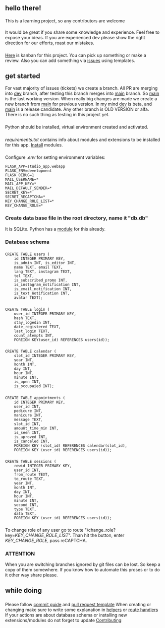 ## hello there!
####
This is a learning project, so any contributors are welcome
####
It would be great if you share some knowledge and experience.
Feel free to expose your ideas.
If you are experienced dev please show the right direction for our efforts, roast our mistakes.
#####
[Here](https://github.com/users/cootook/projects/1/views/1) is kanban for this project.
You can pick up something or make a review. Also you can add something via [issues](https://github.com/cootook/project/issues) using templates.
#####
## get started
For vast majority of issues (tickets) we create a branch. 
All PR are merging into [dev](https://github.com/cootook/project/tree/dev) branch, after testing this branch merges into [main](https://github.com/cootook/project/tree/main) branch. So [main](https://github.com/cootook/project/tree/main) is the last working version. 
When really big changes are made we create a new branch from [main](https://github.com/cootook/project/tree/main) for previous version. 
In my mind [dev](https://github.com/cootook/project/tree/dev) is beta, and [main](https://github.com/cootook/project/tree/main) is a release candidate. Any other branch is OLD VERSION or alfa.
There is no such thing as testing in this project yet. 
#####
Python should be installed, virtual environment created and activated.
#####
*requirements.txt* contains info about modules and extensions to be installed for this app.
[Install](https://packaging.python.org/en/latest/guides/installing-using-pip-and-virtual-environments/#using-a-requirements-file) modules.
#####
Configure *.env* for setting environment variables:
```
FLASK_APP=studio_app.webapp
FLASK_ENV=development
FLASK_DEBUG=1
MAIL_USERNAME=*
MAIL_APP_KEY=*
MAIL_DEFAULT_SENDER=*
SECRET_KEY=*
SECRET_RECAPTCHA=*
KEY_CHANGE_ROLE_LIST=*
KEY_CHANGE_ROLE=*
```
#####
### Create data base file in the root directory, name it "db.db"
It is SQLite. Python has a [module](https://docs.python.org/3/library/sqlite3.html) for this already.
#####

### Database schema
#####
```
CREATE TABLE users (
    id INTEGER PRIMARY KEY, 
    is_admin INT, is_editor INT, 
    name TEXT, email TEXT, 
    lang TEXT, instagram TEXT, 
    tel TEXT, 
    is_subscribed_promo INT, 
    is_instagram_notification INT, 
    is_email_notification INT, 
    is_text_notification INT, 
    avatar TEXT);
```
#####
```
CREATE TABLE login (
    user_id INTEGER PRIMARY KEY, 
    hash TEXT, 
    stay_logedin INT, 
    date_registered TEXT, 
    last_login TEXT, 
    count_atempts INT, 
    FOREIGN KEY(user_id) REFERENCES users(id));
```
#####
```
CREATE TABLE calendar (
    slot_id INTEGER PRIMARY KEY, 
    year INT, 
    month INT, 
    day INT, 
    hour INT, 
    minute INT, 
    is_open INT, 
    is_occupaied INT);
```
#####
```
CREATE TABLE appointments (
    id INTEGER PRIMARY KEY, 
    user_id INT, 
    pedicure INT, 
    manicure INT, 
    message TEXT, 
    slot_id INT, 
    amount_time_min INT, 
    is_seen INT, 
    is_aproved INT, 
    is_canceled INT, 
    FOREIGN KEY (slot_id) REFERENCES calendar(slot_id), 
    FOREIGN KEY (user_id) REFERENCES users(id));
``` 
#####
```
CREATE TABLE sessions (
    rowid INTEGER PRIMARY KEY, 
    user_id INT, 
    from_route TEXT, 
    to_route TEXT,  
    year INT, 
    month INT, 
    day INT, 
    hour INT, 
    minute INT, 
    second INT, 
    type TEXT, 
    data TEXT, 
    FOREIGN KEY (user_id) REFERENCES users(id));
```
#####
To change role of any user go to route "/change_role?key=*KEY_CHANGE_ROLE_LIST*". Than hit the button, enter *KEY_CHANGE_ROLE*, pass reCAPTCHA.

#####
### **ATTENTION**
When you are switching branches ignored by git files can be lost. So keep a copy of them somewhere. If you know how to automate this proses or to do it other way share please.

## while doing
#####
Please follow [commit guide](/docs/commit_message_format.md) and [pull request template](/docs/pull_request_template.md)
When creating or changing make sure to write some explanation in [helpers](/docs/helpers_functions.md) or [route handlers](/docs/route_handlers.md)
If your actions are about database schema or installing new extensions/modules do not forget to update [Contributing](contributing.md) 